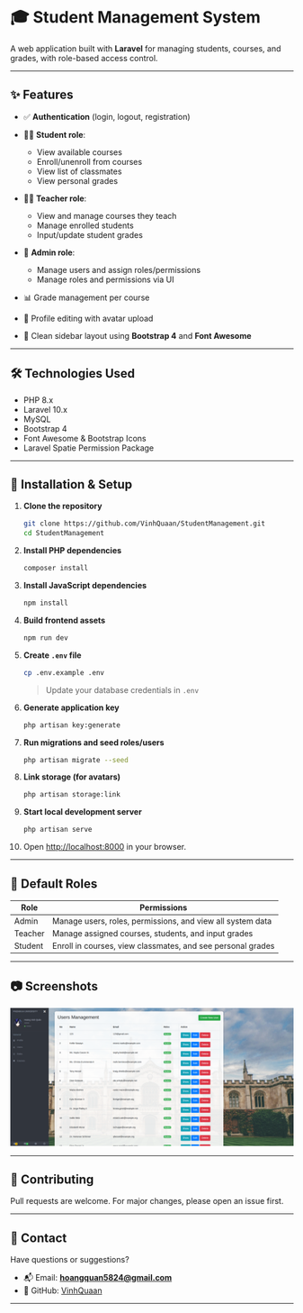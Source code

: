 # 🎓 Student Management System

A web application built with **Laravel** for managing students, courses, and grades, with role-based access control.

---

## ✨ Features

- ✅ **Authentication** (login, logout, registration)
- 🧑‍🎓 **Student role**:
  - View available courses
  - Enroll/unenroll from courses
  - View list of classmates
  - View personal grades

- 👨‍🏫 **Teacher role**:
  - View and manage courses they teach
  - Manage enrolled students
  - Input/update student grades

- 🔐 **Admin role**:
  - Manage users and assign roles/permissions
  - Manage roles and permissions via UI

- 📊 Grade management per course
- 🔧 Profile editing with avatar upload
- 🎨 Clean sidebar layout using **Bootstrap 4** and **Font Awesome**

---

## 🛠️ Technologies Used

- PHP 8.x
- Laravel 10.x
- MySQL
- Bootstrap 4
- Font Awesome & Bootstrap Icons
- Laravel Spatie Permission Package

---

## 🚀 Installation & Setup

1. **Clone the repository**

   ```bash
   git clone https://github.com/VinhQuaan/StudentManagement.git
   cd StudentManagement
   ````

2. **Install PHP dependencies**

   ```bash
   composer install
   ```

3. **Install JavaScript dependencies**

   ```bash
   npm install
   ```

4. **Build frontend assets**

   ```bash
   npm run dev
   ```

3. **Create `.env` file**

   ```bash
   cp .env.example .env
   ```

   > Update your database credentials in `.env`

4. **Generate application key**

   ```bash
   php artisan key:generate
   ```

5. **Run migrations and seed roles/users**

   ```bash
   php artisan migrate --seed
   ```

6. **Link storage (for avatars)**

   ```bash
   php artisan storage:link
   ```

7. **Start local development server**

   ```bash
   php artisan serve
   ```

8. Open [http://localhost:8000](http://localhost:8000) in your browser.

---

## 👤 Default Roles

| Role    | Permissions                                                 |
| ------- | ----------------------------------------------------------- |
| Admin   | Manage users, roles, permissions, and view all system data  |
| Teacher | Manage assigned courses, students, and input grades         |
| Student | Enroll in courses, view classmates, and see personal grades |

---

## 📷 Screenshots

<p align="center">
  <img src="public/images/dashboard.png" alt="Student Dashboard" width="800" />
</p>

---

## 🤝 Contributing

Pull requests are welcome. For major changes, please open an issue first.

---

## 📧 Contact

Have questions or suggestions?

* 📬 Email: **[hoangquan5824@gmail.com](mailto:hoangquan5824@gmail.com)**
* 💼 GitHub: [VinhQuaan](https://github.com/VinhQuaan)

---
